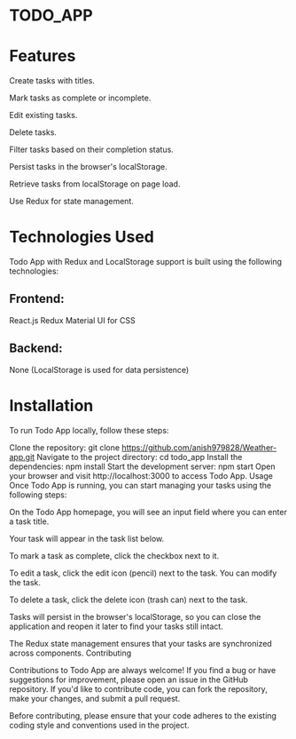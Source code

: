 # TODO_APP

# Features

Create tasks with titles.

Mark tasks as complete or incomplete.

Edit existing tasks.

Delete tasks.

Filter tasks based on their completion status.

Persist tasks in the browser's localStorage.

Retrieve tasks from localStorage on page load.

Use Redux for state management.

# Technologies Used

Todo App with Redux and LocalStorage support is built using the following technologies:

## Frontend:
React.js
Redux
Material UI for CSS

## Backend:
None (LocalStorage is used for data persistence)

# Installation

To run Todo App locally, follow these steps:

Clone the repository: git clone <https://github.com/anish979828/Weather-app.git>
Navigate to the project directory: cd todo_app
Install the dependencies: npm install
Start the development server: npm start
Open your browser and visit http://localhost:3000 to access Todo App.
Usage
Once Todo App is running, you can start managing your tasks using the following steps:

On the Todo App homepage, you will see an input field where you can enter a task title.

Your task will appear in the task list below.

To mark a task as complete, click the checkbox next to it.

To edit a task, click the edit icon (pencil) next to the task. You can modify the task.

To delete a task, click the delete icon (trash can) next to the task.

Tasks will persist in the browser's localStorage, so you can close the application and reopen it later to find your tasks still intact.

The Redux state management ensures that your tasks are synchronized across components.
Contributing

Contributions to Todo App are always welcome! If you find a bug or have suggestions for improvement, please open an issue in the GitHub repository. If you'd like to contribute code, you can fork the repository, make your changes, and submit a pull request.

Before contributing, please ensure that your code adheres to the existing coding style and conventions used in the project.







